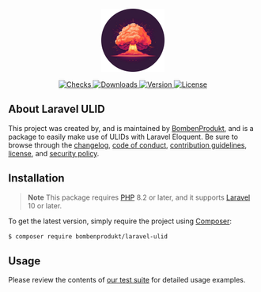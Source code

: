 <p align="center">
    <a href="https://bombenprodukt.com" target="_blank">
        <img src="https://raw.githubusercontent.com/BombenProdukt/assets/main/logo-text.svg" width="128" alt="BombenProdukt Logo" />
    </a>
</p>

<p align="center">
    <a href="https://github.com/BombenProdukt/laravel-ulid/actions">
        <img src="https://badge.sh/github/check-runs/BombenProdukt/laravel-ulid" alt="Checks" />
    </a>
    <a href="https://packagist.org/packages/bombenprodukt/laravel-ulid">
        <img src="https://badge.sh/packagist/downloads/BombenProdukt/laravel-ulid" alt="Downloads" />
    </a>
    <a href="https://packagist.org/packages/bombenprodukt/laravel-ulid">
        <img src="https://badge.sh/packagist/version/BombenProdukt/laravel-ulid" alt="Version" />
    </a>
    <a href="https://packagist.org/packages/bombenprodukt/laravel-ulid">
        <img src="https://badge.sh/packagist/license/BombenProdukt/laravel-ulid" alt="License" />
    </a>
</p>

## About Laravel ULID

This project was created by, and is maintained by [BombenProdukt](https://github.com/BombenProdukt), and is a package to easily make use of ULIDs with Laravel Eloquent. Be sure to browse through the [changelog](CHANGELOG.md), [code of conduct](.github/CODE_OF_CONDUCT.md), [contribution guidelines](.github/CONTRIBUTING.md), [license](LICENSE), and [security policy](.github/SECURITY.md).

## Installation

> **Note**
> This package requires [PHP](https://www.php.net/) 8.2 or later, and it supports [Laravel](https://laravel.com/) 10 or later.

To get the latest version, simply require the project using [Composer](https://getcomposer.org/):

```bash
$ composer require bombenprodukt/laravel-ulid
```

## Usage

Please review the contents of [our test suite](/tests) for detailed usage examples.
